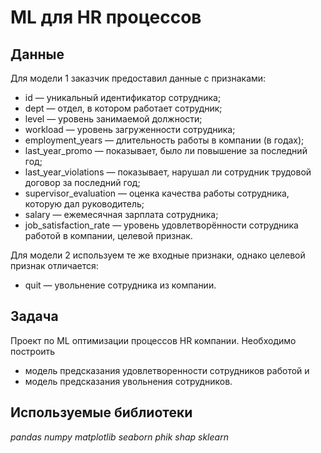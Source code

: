 # ML для HR процессов

## Данные

Для модели 1 заказчик предоставил данные с признаками:
- id — уникальный идентификатор сотрудника;
- dept — отдел, в котором работает сотрудник;
- level — уровень занимаемой должности;
- workload — уровень загруженности сотрудника;
- employment_years — длительность работы в компании (в годах);
- last_year_promo — показывает, было ли повышение за последний год;
- last_year_violations — показывает, нарушал ли сотрудник трудовой договор за последний год;
- supervisor_evaluation — оценка качества работы сотрудника, которую дал руководитель;
- salary — ежемесячная зарплата сотрудника;
- job_satisfaction_rate — уровень удовлетворённости сотрудника работой в компании, целевой признак.

Для модели 2 используем те же входные признаки, однако целевой признак отличается: 
- quit — увольнение сотрудника из компании.

## Задача

Проект по ML оптимизации процессов HR компании. Необходимо построить 
- модель предсказания удовлетворенности сотрудников работой и 
- модель предсказания увольнения сотрудников.

## Используемые библиотеки
*pandas*
*numpy*
*matplotlib*
*seaborn*
*phik*
*shap*
*sklearn*